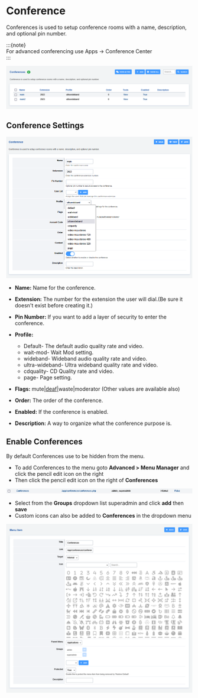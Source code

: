 # Conference

Conferences is used to setup conference rooms with a name, description,
and optional pin number.

:::{note}   
For advanced conferencing use Apps -> Conference Center   
:::

![image](../_static/images/applications/conference/fusionpbx_conferences1.png)

## Conference Settings

![image](../_static/images/applications/conference/fusionpbx_conferences2.png)

-   **Name:** Name for the conference.

-   **Extension:** The number for the extension the user will dial.(Be
    sure it doesn\'t exist before creating it.)

-   **Pin Number:** If you want to add a layer of security to enter the
    conference.

-   **Profile:**

     -   Default- The default audio quality rate and video.
     -   wait-mod- Wait Mod setting.
     -   wideband- Wideband audio quality rate and video.
     -   ultra-wideband- Ultra wideband quality rate and video.
     -   cdquality- CD Quality rate and video.
     -   page- Page setting.

-   **Flags:** mute[\|deaf\|](##SUBST##|deaf|)waste\|moderator (Other
    values are available also)

-   **Order:** The order of the conference.

-   **Enabled:** If the conference is enabled.

-   **Description:** A way to organize what the conference purpose is.

## Enable Conferences

By default Conferences use to be hidden from the menu.

-   To add Conferences to the menu goto **Advanced \> Menu Manager** and
    click the pencil edit icon on the right
-   Then click the pencil edit icon on the right of **Conferences**

![image](../_static/images/applications/conference/fusionpbx_conferences3.png)

-   Select from the **Groups** dropdown list superadmin and click
    **add** then **save**
-   Custom icons can also be added to **Conferences** in the dropdown menu

![image](../_static/images/applications/conference/fusionpbx_conferences4.png)


